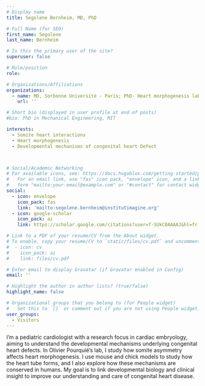 ```yaml
---
# Display name
title: Segolene Bernheim, MD, PhD

# Full Name (for SEO)
first_name: Segolene
last_name: Bernheim

# Is this the primary user of the site?
superuser: false

# Role/position
role: 

# Organizations/Affiliations
organizations:
  - name: MD, Sorbonne Université - Paris; PhD- Heart morphogenesis lab – Supervision : Sigolene Meilhac ,  Imagine Institute - Pasteur Institute Paris
    url: ''

# Short bio (displayed in user profile at end of posts)
#bio: PhD in Mechanical Engineering, MIT

interests:
  - Somite heart interactions
  - Heart morphogenesis
  - Developmental mechanisms of congenital heart Defect



# Social/Academic Networking
# For available icons, see: https://docs.hugoblox.com/getting-started/page-builder/#icons
#   For an email link, use "fas" icon pack, "envelope" icon, and a link in the
#   form "mailto:your-email@example.com" or "#contact" for contact widget.
social:
  - icon: envelope
    icon_pack: fas
    link: 'mailto:segolene.bernheim@institutimagine.org'
  - icon: google-scholar
    icon_pack: ai
    link: https://scholar.google.com/citations?user=f-SUkC0AAAAJ&hl=fr

# Link to a PDF of your resume/CV from the About widget.
# To enable, copy your resume/CV to `static/files/cv.pdf` and uncomment the lines below.
#  - icon: cv
#    icon_pack: ai
#    link: files/cv.pdf

# Enter email to display Gravatar (if Gravatar enabled in Config)
email: ''

# Highlight the author in author lists? (true/false)
highlight_name: false

# Organizational groups that you belong to (for People widget)
#   Set this to `[]` or comment out if you are not using People widget.
user_groups:
  - Visitors
---
```


I’m a pediatric cardiologist with a research focus in cardiac embryology, aiming to understand the developmental mechanisms underlying congenital heart defects. In Olivier Pourquié’s lab, I study how somite asymmetry affects heart morphogenesis. I use mouse and chick models to study how the heart tube forms, and I also explore how these mechanisms are conserved in humans. My goal is to link developmental biology and clinical insight to improve our understanding and care of congenital heart disease.
 